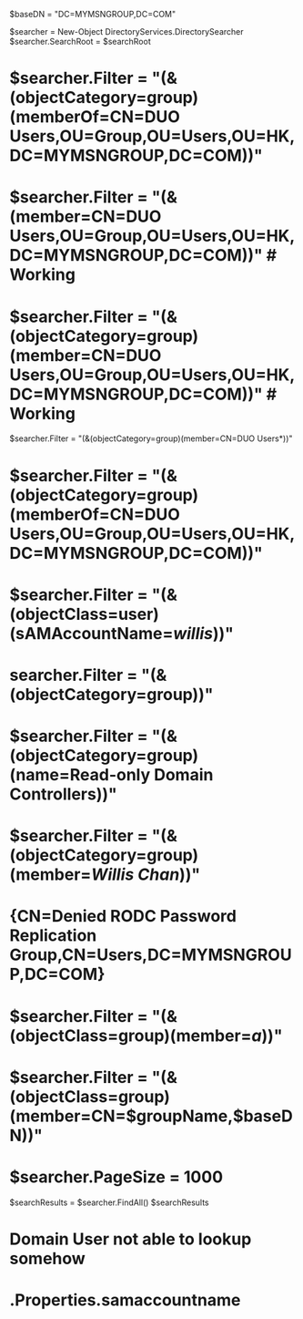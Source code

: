$baseDN = "DC=MYMSNGROUP,DC=COM"

$searcher = New-Object DirectoryServices.DirectorySearcher
$searcher.SearchRoot = $searchRoot

# $searcher.Filter = "(&(objectCategory=group)(memberOf=CN=DUO Users,OU=Group,OU=Users,OU=HK,DC=MYMSNGROUP,DC=COM))"
# $searcher.Filter = "(&(member=CN=DUO Users,OU=Group,OU=Users,OU=HK,DC=MYMSNGROUP,DC=COM))"	# Working
# $searcher.Filter = "(&(objectCategory=group)(member=CN=DUO Users,OU=Group,OU=Users,OU=HK,DC=MYMSNGROUP,DC=COM))"	# Working
$searcher.Filter = "(&(objectCategory=group)(member=CN=DUO Users*))"
# $searcher.Filter = "(&(objectCategory=group)(memberOf=CN=DUO Users,OU=Group,OU=Users,OU=HK,DC=MYMSNGROUP,DC=COM))"
# $searcher.Filter = "(&(objectClass=user)(sAMAccountName=*willis*))"
# searcher.Filter = "(&(objectCategory=group))"
# $searcher.Filter = "(&(objectCategory=group)(name=Read-only Domain Controllers))"
# $searcher.Filter = "(&(objectCategory=group)(member=*Willis Chan*))"
# {CN=Denied RODC Password Replication Group,CN=Users,DC=MYMSNGROUP,DC=COM}
# $searcher.Filter = "(&(objectClass=group)(member=*a*))"
# $searcher.Filter = "(&(objectClass=group)(member=CN=$groupName,$baseDN))"
# $searcher.PageSize = 1000

$searchResults = $searcher.FindAll()
$searchResults

# Domain User not able to lookup somehow
# .Properties.samaccountname
